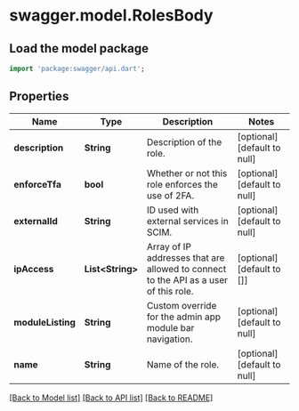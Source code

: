 # swagger.model.RolesBody

## Load the model package
```dart
import 'package:swagger/api.dart';
```

## Properties
Name | Type | Description | Notes
------------ | ------------- | ------------- | -------------
**description** | **String** | Description of the role. | [optional] [default to null]
**enforceTfa** | **bool** | Whether or not this role enforces the use of 2FA. | [optional] [default to null]
**externalId** | **String** | ID used with external services in SCIM. | [optional] [default to null]
**ipAccess** | **List&lt;String&gt;** | Array of IP addresses that are allowed to connect to the API as a user of this role. | [optional] [default to []]
**moduleListing** | **String** | Custom override for the admin app module bar navigation. | [optional] [default to null]
**name** | **String** | Name of the role. | [optional] [default to null]

[[Back to Model list]](../README.md#documentation-for-models) [[Back to API list]](../README.md#documentation-for-api-endpoints) [[Back to README]](../README.md)

